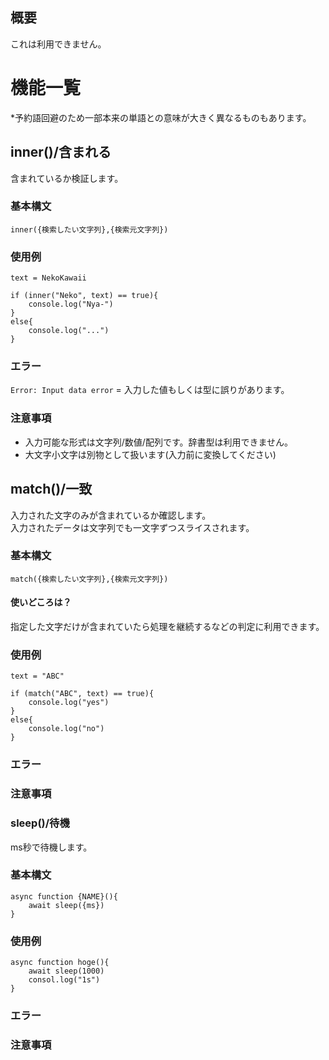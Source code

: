 ## 概要
これは利用できません。

# 機能一覧
*予約語回避のため一部本来の単語との意味が大きく異なるものもあります。  


## inner()/含まれる
含まれているか検証します。    
### 基本構文
```
inner({検索したい文字列},{検索元文字列})
```

### 使用例
```
text = NekoKawaii

if (inner("Neko", text) == true){
    console.log("Nya-")
}
else{
    console.log("...")
}
```

### エラー
`Error: Input data error` = 入力した値もしくは型に誤りがあります。

### 注意事項
- 入力可能な形式は文字列/数値/配列です。辞書型は利用できません。
- 大文字小文字は別物として扱います(入力前に変換してください)


## match()/一致
入力された文字のみが含まれているか確認します。  
入力されたデータは文字列でも一文字ずつスライスされます。  

### 基本構文
```
match({検索したい文字列},{検索元文字列})
```

#### 使いどころは？
指定した文字だけが含まれていたら処理を継続するなどの判定に利用できます。

### 使用例
```
text = "ABC"

if (match("ABC", text) == true){
    console.log("yes")
}
else{
    console.log("no")
}
```
### エラー
### 注意事項


### sleep()/待機
ms秒で待機します。  

### 基本構文
```
async function {NAME}(){
    await sleep({ms})
}
```

### 使用例
```
async function hoge(){
    await sleep(1000)
    consol.log("1s")
}
```

### エラー
### 注意事項
